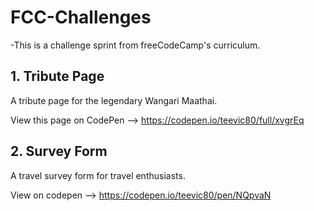 # FCC-Challenges

-This is a challenge sprint from freeCodeCamp's curriculum.


## 1. Tribute Page

  A tribute page for the legendary Wangari Maathai.

  View this page on CodePen --> https://codepen.io/teevic80/full/xvgrEq

## 2. Survey Form

  A travel survey form for travel enthusiasts.
  
  View on codepen --> https://codepen.io/teevic80/pen/NQpvaN

   
